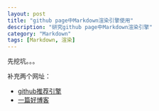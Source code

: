 ```yaml
---
layout: post
title: "github page中Markdown渲染引擎使用"
description: "研究github page中Markdown渲染引擎"
category: "Markdown"
tags: [Markdown, 渲染]
---
```


先挖坑。。。


补充两个网址：


* [github推荐引擎](https://github.com/vmg/redcarpet)
* [一篇好博客](http://blog.coloam.com/jekyll/markdown/2013/09/22/markdown-note/)